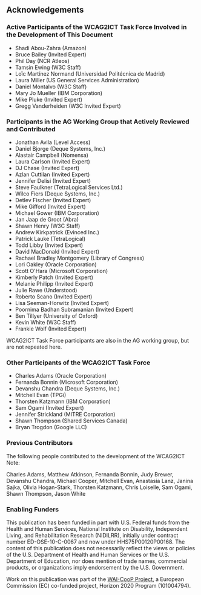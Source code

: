 ## Acknowledgements

### Active Participants of the WCAG2ICT Task Force Involved in the Development of This Document
* Shadi Abou-Zahra (Amazon)
* Bruce Bailey (Invited Expert)
* Phil Day (NCR Atleos)
* Tamsin Ewing (W3C Staff)
* Loïc Martínez Normand (Universidad Politécnica de Madrid) 
* Laura Miller (US General Services Administration)
* Daniel Montalvo (W3C Staff)
* Mary Jo Mueller (IBM Corporation)
* Mike Pluke (Invited Expert)
* Gregg Vanderheiden (W3C Invited Expert)

### Participants in the AG Working Group that Actively Reviewed and Contributed
* Jonathan Avila (Level Access)
* Daniel Bjorge (Deque Systems, Inc.)
* Alastair Campbell (Nomensa)
* Laura Carlson (Invited Expert)
* DJ Chase (Invited Expert)
* Azlan Cuttilan (Invited Expert)
* Jennifer Delisi (Invited Expert)
* Steve Faulkner (TetraLogical Services Ltd.)
* Wilco Fiers (Deque Systems, Inc.)
* Detlev Fischer (Invited Expert)
* Mike Gifford (Invited Expert)
* Michael Gower (IBM Corporation)
* Jan Jaap de Groot (Abra)
* Shawn Henry (W3C Staff)
* Andrew Kirkpatrick (Evinced Inc.)
* Patrick Lauke (TetraLogical)
* Todd Libby (Invited Expert)
* David MacDonald (Invited Expert)
* Rachael Bradley Montgomery (Library of Congress)
* Lori Oakley (Oracle Corporation)
* Scott O'Hara (Microsoft Corporation)
* Kimberly Patch (Invited Expert)
* Melanie Philipp (Invited Expert)
* Julie Rawe (Understood)
* Roberto Scano (Invited Expert)
* Lisa Seeman-Horwitz (Invited Expert)
* Poornima Badhan Subramanian (Invited Expert)
* Ben Tillyer (University of Oxford)
* Kevin White (W3C Staff)
* Frankie Wolf (Invited Expert)

WCAG2ICT Task Force participants are also in the AG working group, but are not repeated here.

### Other Participants of the WCAG2ICT Task Force
* Charles Adams (Oracle Corporation)
* Fernanda Bonnin (Microsoft Corporation)
* Devanshu Chandra (Deque Systems, Inc.)
* Mitchell Evan (TPGi)
* Thorsten Katzmann (IBM Corporation)
* Sam Ogami (Invited Expert)
* Jennifer Strickland (MITRE Corporation)
* Shawn Thompson (Shared Services Canada)
* Bryan Trogdon (Google LLC)

### Previous Contributors
The following people contributed to the development of the WCAG2ICT Note:

Charles Adams, Matthew Atkinson, Fernanda Bonnin, Judy Brewer, Devanshu Chandra, Michael Cooper, Mitchell Evan, Anastasia Lanz, Janina Sajka, Olivia Hogan-Stark, Thorsten Katzmann, Chris Loiselle, Sam Ogami, Shawn Thompson, Jason White

### Enabling Funders

This publication has been funded in part with U.S. Federal funds from the Health and Human Services, National Institute on Disability, Independent Living, and Rehabilitation Research (NIDILRR), initially under contract number ED-OSE-10-C-0067 and now under HHS75P00120P00168. The content of this publication does not necessarily reflect the views or policies of the U.S. Department of Health and Human Services or the U.S. Department of Education, nor does mention of trade names, commercial products, or organizations imply endorsement by the U.S. Government.

Work on this publication was part of the [WAI-CooP Project](https://www.w3.org/WAI/about/projects/wai-coop/), a European Commission (EC) co-funded project, Horizon 2020 Program (101004794).
